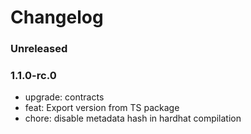 # Changelog

### Unreleased

### 1.1.0-rc.0

- upgrade: contracts
- feat: Export version from TS package
- chore: disable metadata hash in hardhat compilation
